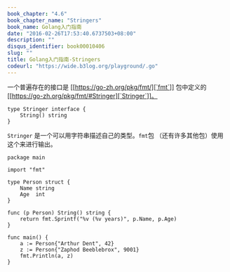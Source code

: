 ```yaml
---
book_chapter: "4.6"
book_chapter_name: "Stringers"
book_name: Golang入门指南
date: "2016-02-26T17:53:40.6737503+08:00"
description: ""
disqus_identifier: book00010406
slug: ""
title: Golang入门指南-Stringers
codeurl: "https://wide.b3log.org/playground/.go"
---
```





一个普遍存在的接口是 [[https://go-zh.org/pkg/fmt/][`fmt`]] 包中定义的 [[https://go-zh.org/pkg/fmt/#Stringer][`Stringer`]]。

	type Stringer interface {
		String() string
	}

`Stringer` 是一个可以用字符串描述自己的类型。`fmt`包
（还有许多其他包）使用这个来进行输出。

```
package main

import "fmt"

type Person struct {
	Name string
	Age  int
}

func (p Person) String() string {
	return fmt.Sprintf("%v (%v years)", p.Name, p.Age)
}

func main() {
	a := Person{"Arthur Dent", 42}
	z := Person{"Zaphod Beeblebrox", 9001}
	fmt.Println(a, z)
}

```

